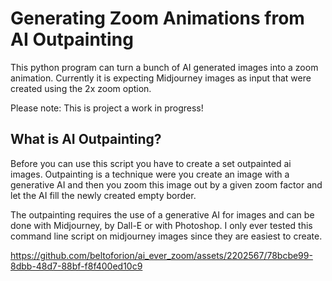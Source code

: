 # Generating Zoom Animations from AI Outpainting
This python program can turn a bunch of AI generated images into a zoom animation. Currently it is expecting Midjourney images as input that were
created using the 2x zoom option. 

Please note: This is project a work in progress!

## What is AI Outpainting?
Before you can use this script you have to create a set outpainted ai images. Outpainting is a technique were you
create an image with a generative AI and then you zoom this image out by a given zoom factor and let the AI fill
the newly created empty border.

The outpainting requires the use of a generative AI for images and can be done with Midjourney, by Dall-E or with Photoshop.
I only ever tested this command line script on midjourney images since they are easiest to create.

https://github.com/beltoforion/ai_ever_zoom/assets/2202567/78bcbe99-8dbb-48d7-88bf-f8f400ed10c9
